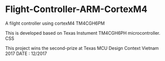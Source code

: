 # Flight-Controller-ARM-CortexM4
A filght controller using cortexM4 TM4CGH6PM

This is developed based on Texas Instument TM4CGH6PH microcontroller.
CSS 

This project wins the second-prize at Texas MCU Design Context Vietnam 2017
DATE : 12/2017
